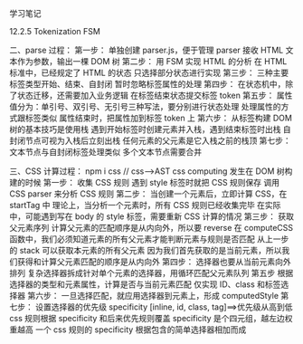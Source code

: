 <!--
 * @Author: Eric YangXinde
 * @Date: 2020-09-25 20:00:09
 * @LastModifiedBy: Eric YangXinde
 * @LastEditTime: 2020-12-06 23:50:25
 * @Description:
-->

学习笔记

12.2.5 Tokenization FSM

二、parse 过程：
第一步：
单独创建 parser.js，便于管理
parser 接收 HTML 文本作为参数，输出一棵 DOM 树
第二步：
用 FSM 实现 HTML 的分析
在 HTML 标准中，已经规定了 HTML 的状态
只选择部分状态进行实现
第三步：
三种主要标签类型开始、结束、自封闭
暂时忽略标签属性的处理
第四步：
在状态机中，除了状态迁移，还需要加入业务逻辑
在标签结束状态提交标签 token
第五步：
属性值分为：单引号、双引号、无引号三种写法，要分别进行状态处理
处理属性的方式跟标签类似
属性结束时，把属性加到标签 token 上
第六步：
从标签构建 DOM 树的基本技巧是使用栈
遇到开始标签时创建元素并入栈，遇到结束标签时出栈
自封闭节点可视为入栈后立刻出栈
任何元素的父元素是它入栈之前的栈顶
第七步：
文本节点与自封闭标签处理类似
多个文本节点需要合并

三、CSS 计算过程：
npm i css // css-->AST
css computing 发生在 DOM 树构建的时候
第一步：
收集 CSS 规则
遇到 style 标签时就把 CSS 规则保存
调用 CSS parser 来分析 CSS 规则
第二步：
当创建一个元素后，立即计算 CSS，在 startTag 中
理论上，当分析一个元素时，所有 CSS 规则已经收集完毕
在实际中，可能遇到写在 body 的 style 标签，需要重新 CSS 计算的情况
第三步：
获取父元素序列
计算父元素的匹配顺序是从内向外，所以要 reverse
在 computeCSS 函数中，我们必须知道元素的所有父元素才能判断元素与规则是否匹配
从上一步的 stack 可以获取本元素的所有父元素
因为我们首先获取的是当前元素，所以我们获得和计算父元素匹配的顺序是从内向外
第四步：
选择器也要从当前元素向外排列
复杂选择器拆成针对单个元素的选择器，用循环匹配父元素队列
第五步
根据选择器的类型和元素属性，计算是否与当前元素匹配
仅实现 ID、class 和标签选择器
第六步：
一旦选择匹配，就应用选择器到元素上，形成 computedStyle
第七步：
设置选择器的优先级 specificity
[inline, id, class, tag]==>优先级从高到低
css 规则根据 specificity 和后来优先规则覆盖
specificity 是个四元组，越左边权重越高
一个 css 规则的 specificity 根据包含的简单选择器相加而成
